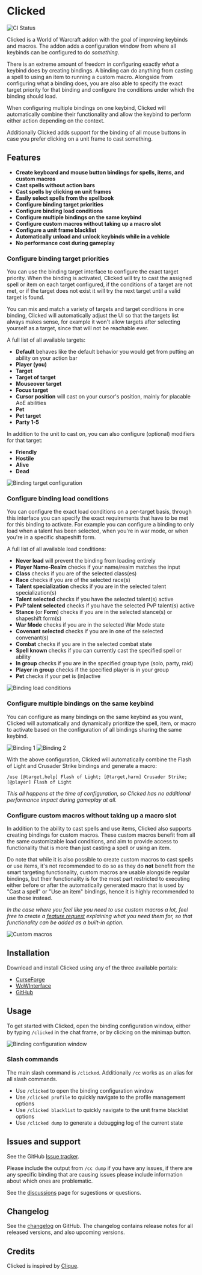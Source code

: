 # Clicked

![CI Status](https://github.com/Snakybo/Clicked/workflows/CI/badge.svg)

Clicked is a World of Warcraft addon with the goal of improving keybinds and macros. The addon adds a configuration window from where all keybinds can be configured to do _something_.

There is an extreme amount of freedom in configuring exactly _what_ a keybind does by creating bindings. A binding can do anything from casting a spell to using an item to running a custom macro. Alongside from configuring what a binding does, you are also able to specify the exact target priority for that binding and configure the conditions under which the binding should load.

When configuring multiple bindings on one keybind, Clicked will automatically combine their functionality and allow the keybind to perform either action depending on the context.

Additionally Clicked adds support for the binding of all mouse buttons in case you prefer clicking on a unit frame to cast something.

## Features

* **Create keyboard and mouse button bindings for spells, items, and custom macros**
* **Cast spells without action bars**
* **Cast spells by clicking on unit frames**
* **Easily select spells from the spellbook**
* **Configure binding target priorities**
* **Configure binding load conditions**
* **Configure multiple bindings on the same keybind**
* **Configure custom macros without taking up a macro slot**
* **Configure a unit frame blacklist**
* **Automatically unload and unlock keybinds while in a vehicle**
* **No performance cost during gameplay**

### Configure binding target priorities

You can use the binding target interface to configure the exact target priority. When the binding is activated, Clicked will try to cast the assigned spell or item on each target configured, if the conditions of a target are not met, or if the target does not exist it will try the next target until a valid target is found.

You can mix and match a variety of targets and target conditions in one binding, Clicked will automatically adjust the UI so that the targets list always makes sense, for example it won't allow targets after selecting yourself as a target, since that will not be reachable ever.

A full list of all available targets:

* **Default** behaves like the default behavior you would get from putting an ability on your action bar
* **Player (you)**
* **Target**
* **Target of target**
* **Mouseover target**
* **Focus target**
* **Cursor position** will cast on your cursor's position, mainly for placable AoE abilities
* **Pet**
* **Pet target**
* **Party 1-5**

In addition to the unit to cast on, you can also configure (optional) modifiers for that target:

* **Friendly**
* **Hostile**
* **Alive**
* **Dead**

![Binding target configuration](https://i.imgur.com/tUe36li.png)

### Configure binding load conditions

You can configure the exact load conditions on a per-target basis, through this interface you can specify the exact requirements that have to be met for this binding to activate. For example you can configure a binding to only load when a talent has been selected, when you're in war mode, or when you're in a specific shapeshift form.

A full list of all available load conditions:

* **Never load** will prevent the binding from loading entirely
* **Player Name-Realm** checks if your name/realm matches the input
* **Class** checks if you are of the selected class(es)
* **Race** checks if you are of the selected race(s)
* **Talent specialization** checks if you are in the selected talent specialization(s)
* **Talent selected** checks if you have the selected talent(s) active
* **PvP talent selected** checks if you have the selected PvP talent(s) active
* **Stance** (or **Form**) checks if you are in the selected stance(s) or shapeshift form(s)
* **War Mode** checks if you are in the selected War Mode state
* **Covenant selected** checks if you are in one of the selected convenant(s)
* **Combat** checks if you are in the selected combat state
* **Spell known** checks if you can currently cast the specified spell or ability
* **In group** checks if you are in the specified group type (solo, party, raid)
* **Player in group** checks if the specified player is in your group
* **Pet** checks if your pet is (in)active

![Binding load conditions](https://i.imgur.com/vbqRYuw.png)

### Configure multiple bindings on the same keybind

You can configure as many bindings on the same keybind as you want, Clicked will automatically and dynamically prioritize the spell, item, or macro to activate based on the configuration of all bindings sharing the same keybind.

![Binding 1](https://i.imgur.com/PWelhhY.png)
![Binding 2](https://i.imgur.com/oknvfvn.png)

With the above configuration, Clicked will automatically combine the Flash of Light and Crusader Strike bindings and generate a macro:

```
/use [@target,help] Flash of Light; [@target,harm] Crusader Strike; [@player] Flash of Light
```

_This all happens at the time of configuration, so Clicked has no additional performance impact during gameplay at all._

### Configure custom macros without taking up a macro slot

In addition to the ability to cast spells and use items, Clicked also supports creating bindings for custom macros. These custom macros benefit from all the same customizable load conditions, and aim to provide access to functionality that is more than just casting a spell or using an item.

Do note that while it is also possible to create custom macros to cast spells or use items, it's not recommended to do so as they do **not** benefit from the smart targeting functionality, custom macros are usable alongside regular bindings, but their functionality is for the most part restricted to executing either before or after the automatically generated macro that is used by "Cast a spell" or "Use an item" bindings, hence it is highly recommended to use those instead.

_In the case where you feel like you need to use custom macros a lot, feel free to create a [feature request](https://github.com/Snakybo/Clicked/issues/new?assignees=&labels=enhancement&template=feature_request.md&title=) explaining what you need them for, so that functionality can be added as a built-in option._

![Custom macros](https://i.imgur.com/SK1cDgY.png)

## Installation

Download and install Clicked using any of the three available portals:

* [CurseForge](https://www.curseforge.com/wow/addons/clicked)
* [WoWInterface](https://www.wowinterface.com/downloads/info25703-Clicked.html)
* [GitHub](https://github.com/Snakybo/Clicked/releases)

## Usage

To get started with Clicked, open the binding configuration window, either by typing `/clicked` in the chat frame, or by clicking on the minimap button.

![Binding configuration window](https://i.imgur.com/5ON79P4.png)

### Slash commands

The main slash command is `/clicked`. Additionally `/cc` works as an alias for all slash commands.

* Use `/clicked` to open the binding configuration window
* Use `/clicked profile` to quickly navigate to the profile management options
* Use `/clicked blacklist` to quickly navigate to the unit frame blacklist options
* Use `/clicked dump` to generate a debugging log of the current state

## Issues and support

See the GitHub [Issue tracker](https://github.com/Snakybo/Clicked/issues).

Please include the output from `/cc dump` if you have any issues, if there are any specific binding that are causing issues please include information about which ones are problematic.

See the [discussions](https://github.com/Snakybo/Clicked/discussions) page for sugestions or questions.

## Changelog

See the [changelog](CHANGELOG.md) on GitHub. The changelog contains release notes for all released versions, and also upcoming versions.

## Credits

Clicked is inspired by [Clique](https://www.curseforge.com/wow/addons/clique).

